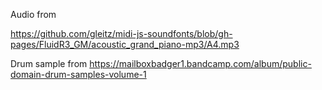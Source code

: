 Audio from

https://github.com/gleitz/midi-js-soundfonts/blob/gh-pages/FluidR3_GM/acoustic_grand_piano-mp3/A4.mp3


Drum sample from
https://mailboxbadger1.bandcamp.com/album/public-domain-drum-samples-volume-1
